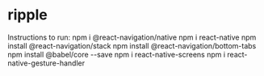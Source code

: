 # ripple

Instructions to run:
npm i @react-navigation/native
npm i react-native
npm install @react-navigation/stack
npm install @react-navigation/bottom-tabs
npm install @babel/core --save
npm i react-native-screens
npm i react-native-gesture-handler
